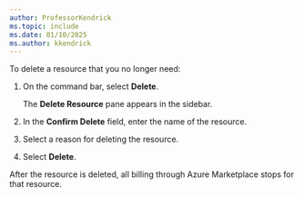 ```yaml
---
author: ProfessorKendrick
ms.topic: include
ms.date: 01/10/2025
ms.author: kkendrick
---
```


To delete a resource that you no longer need:

1. On the command bar, select **Delete**.

    The **Delete Resource** pane appears in the sidebar.

1. In the **Confirm Delete** field, enter the name of the resource.

1. Select a reason for deleting the resource.

1. Select **Delete**.

After the resource is deleted, all billing through Azure Marketplace stops for that resource.
